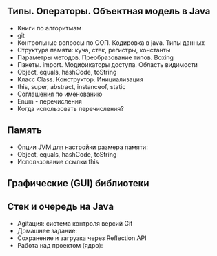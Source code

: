 ## ﻿Типы. Операторы. Объектная модель в Java
* Книги по алгоритмам
* git
* Контрольные вопросы по ООП. Кодировка в java. Типы данных
* Структура памяти: куча, стек, регистры, константы
* Параметры методов. Преобразование типов. Boxing
* Пакеты. import. Модификаторы доступа. Область видимости
* Object, equals, hashCode, toString
* Класс Class. Конструктор. Инициализация
* this, super, abstract, instanceof, static
* Соглашения по именованию
* Enum - перечисления
* Когда использовать перечисления?
## Память
* Опции JVM для настройки размера памяти:
* Object, equals, hashCode, toString
* Использование ссылки this
## Графические (GUI) библиотеки
## Стек и очередь на Java
* Аgitация: система контроля версий Git
* ﻿Домашнее задание:
* Сохранение и загрузка через Reflection API
* Работа над проектом (ядро):
